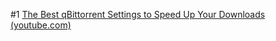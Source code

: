#1
[The Best qBittorrent Settings to Speed Up Your Downloads (youtube.com)](https://www.youtube.com/watch?v=j1RmZ6lFAbQ)
